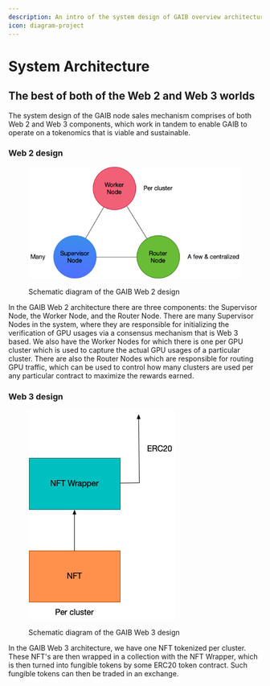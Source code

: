 ```yaml
---
description: An intro of the system design of GAIB overview architecture
icon: diagram-project
---
```


# System Architecture

## The best of both of the Web 2 and Web 3 worlds

The system design of the GAIB node sales mechanism comprises of both Web 2 and Web 3 components, which work in tandem to enable GAIB to operate on a tokenomics that is viable and sustainable.&#x20;

### Web 2 design

<figure><img src=".gitbook/assets/gaib-system-design-diagram-web-2-white-bg.png" alt=""><figcaption><p>Schematic diagram of the GAIB Web 2 design</p></figcaption></figure>

In the GAIB Web 2 architecture there are three components: the Supervisor Node, the Worker Node, and the Router Node. There are many Supervisor Nodes in the system, where they are responsible for initializing the verification of GPU usages via a consensus mechanism that is Web 3 based. We also have the Worker Nodes for which there is one per GPU cluster which is used to capture the actual GPU usages of a particular cluster. There are also the Router Nodes which are responsible for routing GPU traffic, which can be used to control how many clusters are used per any particular contract to maximize the rewards earned.

### Web 3 design

<figure><img src=".gitbook/assets/gaib-system-design-diagram-web3.png" alt=""><figcaption><p>Schematic diagram of the GAIB Web 3 design</p></figcaption></figure>

In the GAIB Web 3 architecture, we have one NFT tokenized per cluster. These NFT's are then wrapped in a collection with the NFT Wrapper, which is then turned into fungible tokens by some ERC20 token contract. Such fungible tokens can then be traded in an exchange.&#x20;
